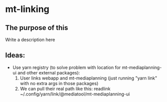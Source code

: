 # mt-linking

## The purpose of this
Write a description here

## Ideas:
- Use yarn registry (to solve problem with location for mt-mediaplanning-ui and other external packages):
  1. User links webapp and mt-mediaplanning (just running "yarn link" with no extra args in those packages)
  2. We can pull their real path like this:
    readlink ~/.config/yarn/link/@mediatool/mt-mediaplanning-ui
